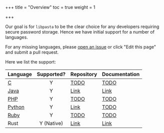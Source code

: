 +++
title = "Overview"
toc = true
weight = 1

+++

Our goal is for `libpasta` to be the clear choice for any developers requiring
secure password storage. Hence we have initial support for a number of
languages.

For any missing languages, please [open an issue](https://github.com/libpasta/libpasta-hugo/issues)
or click "Edit this page" and submit a pull request.

Here we list the support:

| Language          | Supported?    | Repository   | Documentation |
| ----------------- |:-------------:|------------- | ------------- |
| [C][c]            |       Y       |[TODO][crep]  | [TODO][cdoc]  |
| [Java][java]      |       Y       |[Link][jrep]  | [Link][jdoc]  |
| [PHP][php]        |       Y       |[TODO][phprep]| [TODO][phpdoc]|
| [Python][py]      |       Y       |[Link][pyrep] | [TODO][pydoc] |
| [Ruby][rb]        |       Y       |[TODO][rbrep] | [TODO][rbdoc] |
| Rust              |  Y (Native)   |[Link][rsrep] | [Link][rsdoc] |


[c]: ../c
[crep]: #
[cdoc]: #
[java]: ../java
[jrep]: https://github.com/libpasta/libpasta-java
[jdoc]: /javadoc/
[php]: ../php
[phprep]: #
[phpdoc]: #
[py]: ../python
[pyrep]: https://github.com/libpasta/libpasta-py
[pydoc]: #
[rb]: ../ruby
[rbrep]: #
[rbdoc]: #
[rs]: #
[rsrep]: https://github.com/libpasta/libpasta
[rsdoc]: /rustdoc/libpasta/